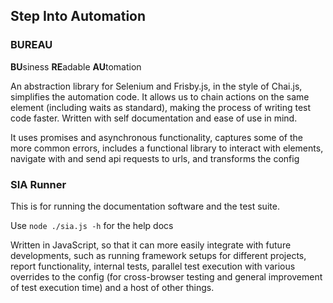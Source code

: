 ## Step Into Automation

### BUREAU
**BU**siness **RE**adable **AU**tomation
 
 An abstraction library for Selenium and Frisby.js, in the style of Chai.js, simplifies the 
 automation code. It allows us to chain actions on the same element (including
 waits as standard), making the process of writing test code faster.
 Written with self documentation and ease of use in mind.
 
 It uses promises and asynchronous functionality, captures some of the more 
 common errors, includes a functional library to interact with elements, 
 navigate with and send api requests to urls, and transforms the config  
 
 
 
### SIA Runner
 This is for running the documentation software and the test suite.
 
 Use `node ./sia.js -h` for the help docs
 
 Written in JavaScript, so that it can more easily integrate with future developments, such 
 as running framework setups for different projects, report functionality, internal tests, 
 parallel test execution with various overrides to the config (for cross-browser testing and 
 general improvement of test execution time) and a host of other things.
 
